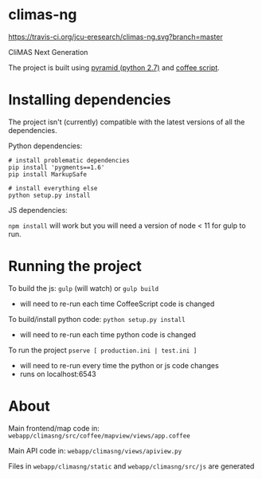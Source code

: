 climas-ng
=========

https://travis-ci.org/jcu-eresearch/climas-ng.svg?branch=master

CliMAS Next Generation

The project is built using [pyramid (python 2.7)](https://trypyramid.com/) and [coffee script](https://coffeescript.org/).

# Installing dependencies 
The project isn't (currently) compatible with the latest versions of all the dependencies. 

Python dependencies:

```
# install problematic dependencies
pip install 'pygments==1.6'
pip install MarkupSafe

# install everything else
python setup.py install
```

JS dependencies:

`npm install` will work but you will need a version of node < 11 for gulp to run.

# Running the project

To build the js: `gulp` (will watch) or `gulp build`
- will need to re-run each time CoffeeScript code is changed

To build/install python code: `python setup.py install`
- will need to re-run each time python code is changed

To run the project `pserve [ production.ini | test.ini ]`
- will need to re-run every time the python or js code changes
- runs on localhost:6543

# About

Main frontend/map code in: `webapp/climasng/src/coffee/mapview/views/app.coffee`

Main API code in: `webapp/climasng/views/apiview.py`

Files in `webapp/climasng/static` and `webapp/climasng/src/js` are generated
